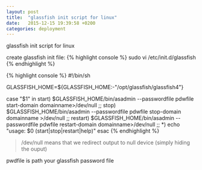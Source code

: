 ```yaml
---
layout: post
title:  "glassfish init script for linux"
date:   2015-12-15 19:39:58 +0200
categories: deployment
---
```


 glassfish init script for linux 

 create glassfish init file:
{% highlight console %}
sudo vi /etc/init.d/glassfish
{% endhighlight %}

{% highlight console %}
#!/bin/sh


GLASSFISH_HOME=${GLASSFISH_HOME:-"/opt/glassfish/glassfish4"}

case "$1" in
start)
$GLASSFISH_HOME/bin/asadmin --passwordfile pdwfile start-domain domainname>/dev/null
;;
stop)
$GLASSFISH_HOME/bin/asadmin --passwordfile pdwfile stop-domain domainname >/dev/null
;;
restart)
$GLASSFISH_HOME/bin/asadmin --passwordfile pdwfile restart-domain domainname>/dev/null
;;
\*)
echo "usage: $0 (start|stop|restart|help)"
esac
{% endhighlight %}

>/dev/null means that we redirect output to null device (simply hiding the ouput)

pwdfile is path your glassfish password file